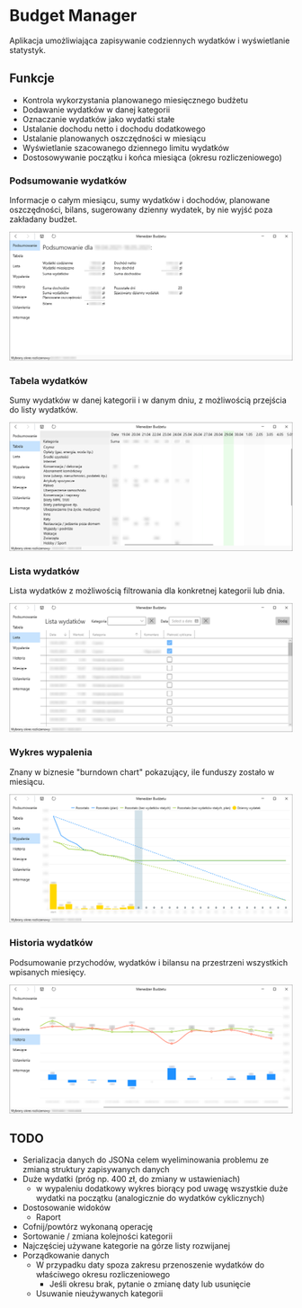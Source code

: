 # Budget Manager

Aplikacja umożliwiająca zapisywanie codziennych wydatków i wyświetlanie statystyk.

## Funkcje

- Kontrola wykorzystania planowanego miesięcznego budżetu
- Dodawanie wydatków w danej kategorii
- Oznaczanie wydatków jako wydatki stałe
- Ustalanie dochodu netto i dochodu dodatkowego
- Ustalanie planowanych oszczędności w miesiącu
- Wyświetlanie szacowanego dziennego limitu wydatków
- Dostosowywanie początku i końca miesiąca (okresu rozliczeniowego)

### Podsumowanie wydatków

Informacje o całym miesiącu, sumy wydatków i dochodów, planowane oszczędności, bilans, sugerowany dzienny wydatek, by nie wyjść poza zakładany budżet.

![Wydatki miesięczne](doc/s1.png)

### Tabela wydatków

Sumy wydatków w danej kategorii i w danym dniu, z możliwością przejścia do listy wydatków.

![Wykres wypalenia](doc/s2.png)

### Lista wydatków

Lista wydatków z możliwością filtrowania dla konkretnej kategorii lub dnia.

![Wykres wypalenia](doc/s3.png)

### Wykres wypalenia

Znany w biznesie "burndown chart" pokazujący, ile funduszy zostało w miesiącu.

![Wykres wypalenia](doc/s4.png)

### Historia wydatków

Podsumowanie przychodów, wydatków i bilansu na przestrzeni wszystkich wpisanych miesięcy.

![Wykres wypalenia](doc/s5.png)

## TODO

- Serializacja danych do JSONa celem wyeliminowania problemu ze zmianą struktury zapisywanych danych
- Duże wydatki (próg np. 400 zł, do zmiany w ustawieniach)
  - w wypaleniu dodatkowy wykres biorący pod uwagę wszystkie duże wydatki na początku (analogicznie do wydatków cyklicznych)
- Dostosowanie widoków
  - Raport
- Cofnij/powtórz wykonaną operację
- Sortowanie / zmiana kolejności kategorii
- Najczęściej używane kategorie na górze listy rozwijanej
- Porządkowanie danych
  - W przypadku daty spoza zakresu przenoszenie wydatków do właściwego okresu rozliczeniowego
    - Jeśli okresu brak, pytanie o zmianę daty lub usunięcie
  - Usuwanie nieużywanych kategorii

